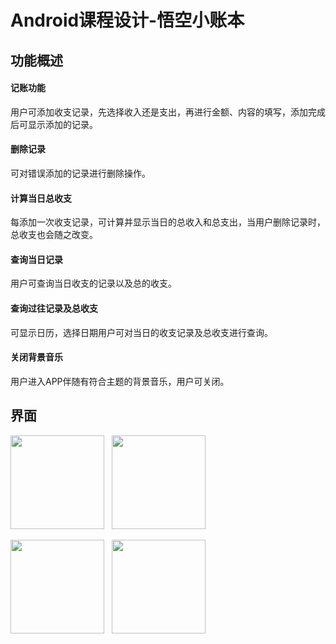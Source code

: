 # Android课程设计-悟空小账本
## 功能概述
#### 记账功能
用户可添加收支记录，先选择收入还是支出，再进行金额、内容的填写，添加完成后可显示添加的记录。
#### 删除记录
可对错误添加的记录进行删除操作。
#### 计算当日总收支
每添加一次收支记录，可计算并显示当日的总收入和总支出，当用户删除记录时，总收支也会随之改变。
#### 查询当日记录
用户可查询当日收支的记录以及总的收支。
#### 查询过往记录及总收支
可显示日历，选择日期用户可对当日的收支记录及总收支进行查询。
#### 关闭背景音乐
用户进入APP伴随有符合主题的背景音乐，用户可关闭。
## 界面

<img src="https://cdn.jsdelivr.net/gh/fengx20/cdn/img/githubimg/android1-1.png" width="150px" />&nbsp;&nbsp;&nbsp;<img src="https://cdn.jsdelivr.net/gh/fengx20/cdn/img/githubimg/android1-2.png" width="150px" />


<img src="https://cdn.jsdelivr.net/gh/fengx20/cdn/img/githubimg/android1-3.png" width="150px" />&nbsp;&nbsp;&nbsp;<img src="https://cdn.jsdelivr.net/gh/fengx20/cdn/img/githubimg/android1-4.png" width="150px" />



